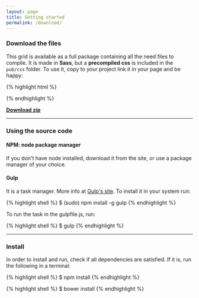 ```yaml
---
layout: page
title: Getting started
permalink: /download/
---
```


### Download the files
This grid is available as a full package containing all the need files to compile.
It is made in **Sass**, but a **precompiled css** is included in the `pub/css` folder.
To use it, copy to your project link it in your page and be happy:

{% highlight html %}
  <link rel="stylesheet" href="path/to/css/grade.css">
{% endhighlight %}


[**Download zip**](https://github.com/elvessousa/grade/archive/master.zip)

---

### Using the source code

#### NPM: node package manager
If you don't have node installed, download it from the site, or use a package manager of your choice.


#### Gulp
It is a task manager. More info at [Gulp's site](http://gulpjs.com).
To install it in your system run:

{% highlight shell %}
  $ (sudo) npm install -g gulp
{% endhighlight %}

To run the task in the gulpfile.js, run:

{% highlight shell %}
  $ gulp
{% endhighlight %}

---


### Install
In order to install and run, check if all dependencies are satisfied.
If it is, run the following in a terminal:

{% highlight shell %}
  $ npm install
{% endhighlight %}

{% highlight shell %}
  $ bower install
{% endhighlight %}
